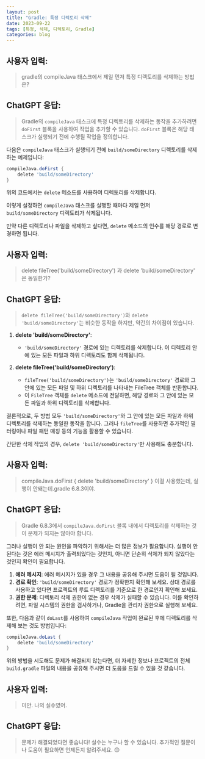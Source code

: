 ```yaml
---
layout: post
title: "Gradle: 특정 디렉토리 삭제"
date: 2023-09-22
tags: [특정, 삭제, 디렉토리, Gradle]
categories: blog
---
```


## 사용자 입력:
> gradle의 compileJava 태스크에서 제일 먼저 특정 디렉토리를 삭제하는 방법은?

## ChatGPT 응답:
> Gradle의 `compileJava` 태스크에 특정 디렉토리를 삭제하는 동작을 추가하려면 `doFirst` 블록을 사용하여 작업을 추가할 수 있습니다. `doFirst` 블록은 해당 태스크가 실행되기 전에 수행될 작업을 정의합니다.

다음은 `compileJava` 태스크가 실행되기 전에 `build/someDirectory` 디렉토리를 삭제하는 예제입니다:

```groovy
compileJava.doFirst {
    delete 'build/someDirectory'
}
```

위의 코드에서는 `delete` 메소드를 사용하여 디렉토리를 삭제합니다. 

이렇게 설정하면 `compileJava` 태스크를 실행할 때마다 제일 먼저 `build/someDirectory` 디렉토리가 삭제됩니다. 

만약 다른 디렉토리나 파일을 삭제하고 싶다면, `delete` 메소드의 인수를 해당 경로로 변경하면 됩니다.

## 사용자 입력:
> delete fileTree('build/someDirectory') 과 delete 'build/someDirectory' 은 동일한가?

## ChatGPT 응답:
> `delete fileTree('build/someDirectory')`와 `delete 'build/someDirectory'`는 비슷한 동작을 하지만, 약간의 차이점이 있습니다.

1. **delete 'build/someDirectory'**:
    - `'build/someDirectory'` 경로에 있는 디렉토리를 삭제합니다. 이 디렉토리 안에 있는 모든 파일과 하위 디렉토리도 함께 삭제됩니다.
  
2. **delete fileTree('build/someDirectory')**:
    - `fileTree('build/someDirectory')`는 `'build/someDirectory'` 경로와 그 안에 있는 모든 파일 및 하위 디렉토리를 나타내는 FileTree 객체를 반환합니다.
    - 이 `FileTree` 객체를 `delete` 메소드에 전달하면, 해당 경로와 그 안에 있는 모든 파일과 하위 디렉토리를 삭제합니다.

결론적으로, 두 방법 모두 `'build/someDirectory'`와 그 안에 있는 모든 파일과 하위 디렉토리를 삭제하는 동일한 동작을 합니다. 그러나 `fileTree`를 사용하면 추가적인 필터링이나 파일 패턴 매칭 등의 기능을 활용할 수 있습니다. 

간단한 삭제 작업의 경우, `delete 'build/someDirectory'`만 사용해도 충분합니다.

## 사용자 입력:
> compileJava.doFirst {
    delete 'build/someDirectory'
}
 이걸 사용했는데, 실행이 안돼는데.gradle 6.8.3이야.

## ChatGPT 응답:
> Gradle 6.8.3에서 `compileJava.doFirst` 블록 내에서 디렉토리를 삭제하는 것이 문제가 되지는 않아야 합니다. 

그러나 실행이 안 되는 원인을 파악하기 위해서는 더 많은 정보가 필요합니다. 실행이 안 된다는 것은 에러 메시지가 출력되었다는 것인지, 아니면 단순히 삭제가 되지 않았다는 것인지 확인이 필요합니다.

1. **에러 메시지**: 에러 메시지가 있을 경우 그 내용을 공유해 주시면 도움이 될 것입니다.
2. **경로 확인**: `'build/someDirectory'` 경로가 정확한지 확인해 보세요. 상대 경로를 사용하고 있다면 프로젝트의 루트 디렉토리를 기준으로 한 경로인지 확인해 보세요.
3. **권한 문제**: 디렉토리 삭제 권한이 없는 경우 삭제가 실패할 수 있습니다. 이를 확인하려면, 파일 시스템의 권한을 검사하거나, Gradle을 관리자 권한으로 실행해 보세요.

또한, 다음과 같이 `doLast`를 사용하여 `compileJava` 작업이 완료된 후에 디렉토리를 삭제해 보는 것도 방법입니다:

```groovy
compileJava.doLast {
    delete 'build/someDirectory'
}
```

위의 방법을 시도해도 문제가 해결되지 않는다면, 더 자세한 정보나 프로젝트의 전체 `build.gradle` 파일의 내용을 공유해 주시면 더 도움을 드릴 수 있을 것 같습니다.

## 사용자 입력:
> 미안. 나의 실수였어.

## ChatGPT 응답:
> 문제가 해결되었다면 좋습니다! 실수는 누구나 할 수 있습니다. 추가적인 질문이나 도움이 필요하면 언제든지 알려주세요. 😊


